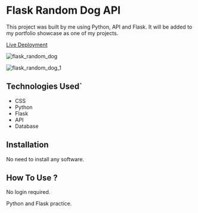 # Flask Random Dog API

This project was built by me using Python, API and Flask. It will be added to my portfolio showcase as one of my projects.

[Live Deployment](https://Flask-get-random-dog.ray-xavier-2021.repl.co)

![flask_random_dog](https://user-images.githubusercontent.com/78431899/199311405-fa294ec1-e05a-4e41-a71e-aa384065fe38.png)

![flask_random_dog_1](https://user-images.githubusercontent.com/78431899/199626242-b57ced6a-3aaf-48a5-8986-e166e5ffa613.png)


## Technologies Used`
- CSS
- Python
- Flask
- API
- Database

## Installation
No need to install any software.

## How To Use ?
No login required.

Python and Flask practice.
